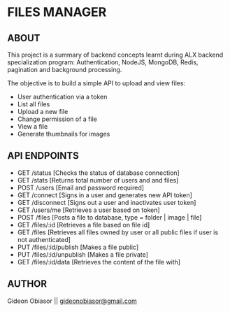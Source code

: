 # FILES MANAGER
## ABOUT
This project is a summary of backend concepts learnt during ALX backend specialization program: Authentication, NodeJS, MongoDB, Redis, pagination and background processing.

The objective is to build a simple API to upload and view files:
- User authentication via a token
- List all files
- Upload a new file
- Change permission of a file
- View a file
- Generate thumbnails for images

## API ENDPOINTS
- GET /status       [Checks the status of database connection]
- GET /stats        [Returns total number of users and and files]
- POST /users       [Email and password required]
- GET /connect      [Signs in a user and generates new API token]
- GET /disconnect   [Signs out a user and inactivates user token]
- GET /users/me     [Retrieves a user based on token]
- POST /files       [Posts a file to database, type = folder | image | file]
- GET /files/:id    [Retrieves a file based on file id]
- GET /files        [Retrieves all files owned by user or all public files if user is not authenticated]
- PUT /files/:id/publish    [Makes a file public]
- PUT /files/:id/unpublish  [Makes a file private]
- GET /files/:id/data       [Retrieves the content of the file with]

## AUTHOR
Gideon Obiasor || gideonobiasor@gmail.com
